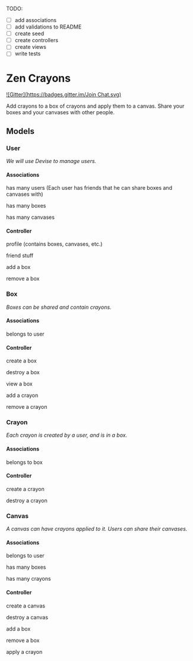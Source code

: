 TODO:

- [ ] add associations
- [ ] add validations to README
- [ ] create seed
- [ ] create controllers
- [ ] create views
- [ ] write tests

Zen Crayons
===========
[![Gitter](https://badges.gitter.im/Join Chat.svg)](https://gitter.im/ysshah/Project2?utm_source=badge&utm_medium=badge&utm_campaign=pr-badge&utm_content=badge)

Add crayons to a box of crayons and apply them to a canvas. Share your boxes and your canvases with other people.

## Models

### User
_We will use Devise to manage users._
#### Associations

has many users (Each user has friends that he can share boxes and canvases with)

has many boxes

has many canvases

#### Controller

profile (contains boxes, canvases, etc.)

friend stuff

add a box

remove a box

### Box
_Boxes can be shared and contain crayons._
#### Associations

belongs to user

#### Controller

create a box

destroy a box

view a box

add a crayon

remove a crayon

### Crayon
_Each crayon is created by a user, and is in a box._
#### Associations

belongs to box

#### Controller

create a crayon

destroy a crayon

### Canvas
_A canvas can have crayons applied to it. Users can share their canvases._
#### Associations

belongs to user

has many boxes

has many crayons

#### Controller

create a canvas

destroy a canvas

add a box

remove a box

apply a crayon

